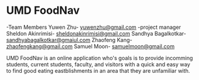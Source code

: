 # UMD FoodNav
-Team Members
    Yuwen Zhu- yuwenzhu@gmail.com -project manager
    Sheldon Akinrimisi- sheldonakinrimisi@gmail.com
    Sandhya Bagalkotkar- sandhyabagalkotkar@gmaiul.com
    Zhaofeng Kang- zhaofengkang@gmail.com
    Samuel Moon- samuelmoon@gmail.com
    
UMD FoodNav is an online application who's goals is to provide incomming students, current students, faculty, and visitors with a quick and easy way to find good eating eastblishments in an area that they are unfamiliar with. 



